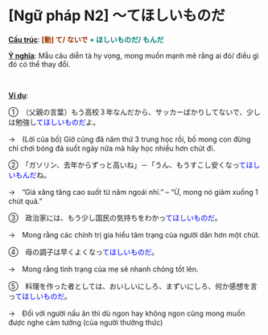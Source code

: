 # [Ngữ pháp N2] ～てほしいものだ
<div class="entry-content">
<p><span style="text-decoration: underline;"><strong>Cấu trúc</strong></span>:<strong><span style="color: #008080;"><span style="color: #993300;"> [動] て/ ないで</span> + ほしいものだ/ もんだ</span></strong></p>
<p><span style="text-decoration: underline;"><strong>Ý nghĩa</strong></span>: Mẫu câu diễn tả hy vọng, mong muốn mạnh mẽ rằng ai đó/ điều gì đó có thể thay đổi.</p>
<p><!-- inside_article4_japanese_responsive --><br/>
<ins class="adsbygoogle adslot_1" data-ad-client="ca-pub-2233580070484357" data-ad-slot="4413057825" style="display: inline-block;"></ins><br/>
<script>// <![CDATA[
(adsbygoogle = window.adsbygoogle || []).push({});
// ]]&gt;</script></p>
<p><span style="text-decoration: underline;"><strong>Ví dụ</strong></span>:</p>
<p>①　（父親の言葉）もう高校３年なんだから、サッカーばかりしてないで、少しは勉強し<span style="color: #0000ff;">てほしいものだ</span>よ。</p>
<p>→　(Lời của bố) Giờ cũng đã năm thứ 3 trung học rồi, bố mong con đừng chỉ chơi bóng đá suốt ngày nữa mà hãy học nhiều hơn chút đi.</p>
<p>②　「ガソリン、去年からずっと高いね」－「うん、もうすこし安くなっ<span style="color: #0000ff;">てほしいもんだ</span>ね。</p>
<p>→　”Giá xăng tăng cao suốt từ năm ngoái nhỉ.” – “Ừ, mong nó giảm xuống 1 chút quá.”</p>
<p>③　政治家には、もう少し国民の気持ちをわかっ<span style="color: #0000ff;">てほしいものだ</span>。</p>
<p>→　Mong rằng các chính trị gia hiểu tâm trạng của người dân hơn một chút.</p>
<p>④　母の調子は早くよくなっ<span style="color: #0000ff;">てほしいものだ</span>。</p>
<p>→　Mong rằng tình trạng của mẹ sẽ nhanh chóng tốt lên.</p>
<p>⑤　料理を作った者としては、おいしいにしろ、まずいにしろ、何か感想を言っ<span style="color: #0000ff;">てほしいものだ</span>。</p>
<p>→　Đối với người nấu ăn thì dù ngon hay không ngon cũng mong muốn được nghe cảm tưởng (của người thưởng thức)</p>

</div>